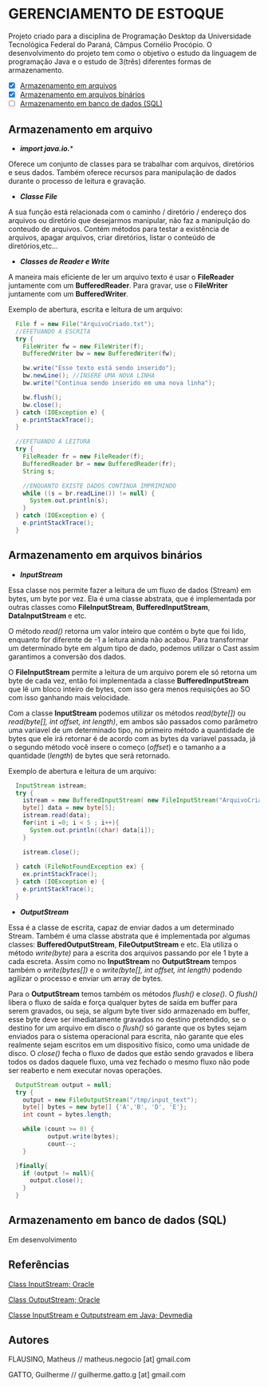 # GERENCIAMENTO DE ESTOQUE

Projeto criado para a disciplina de Programação Desktop da Universidade Tecnológica Federal do Paraná, Câmpus Cornélio Procópio.
O desenvolvimento do projeto tem como o objetivo o estudo da linguagem de programação Java e o estudo de 3(três) diferentes formas de armazenamento.
- [X] [Armazenamento em arquivos](#armazenamento-em-arquivo)
- [X] [Armazenamento em arquivos binários](#armazenamento-em-arquivos-binários)
- [ ] [Armazenamento em banco de dados (SQL)](#armazenamento-em-banco-de-dados-sql)

## Armazenamento em arquivo
* ***import java.io.****

Oferece um conjunto de classes para se trabalhar com arquivos, diretórios e seus dados. Também oferece recursos para manipulação de dados durante o processo de leitura e gravação.

* ***Classe File***

A sua função está relacionada com o caminho / diretório / endereço dos arquivos ou diretório que desejarmos manipular, não faz a manipulção do conteudo de arquivos.
Contém métodos para testar a existência de arquivos, apagar arquivos, criar diretórios, listar o conteúdo de diretórios,etc...


* ***Classes de Reader e Write***

A maneira mais eficiente de ler um arquivo texto é usar o **FileReader** juntamente com um **BufferedReader**.
Para gravar, use o **FileWriter** juntamente com um **BufferedWriter**.

Exemplo de abertura, escrita e leitura de um arquivo:
```java
  File f = new File("ArquivoCriado.txt");
  //EFETUANDO A ESCRITA
  try {
    FileWriter fw = new FileWriter(f);
    BufferedWriter bw = new BufferedWriter(fw);

    bw.write("Esse texto está sendo inserido");
    bw.newLine(); //INSERE UMA NOVA LINHA
    bw.write("Continua sendo inserido em uma nova linha");

    bw.flush();
    bw.close();
  } catch (IOException e) {
    e.printStackTrace();
  }

  //EFETUANDO A LEITURA
  try {
    FileReader fr = new FileReader(f);
    BufferedReader br = new BufferedReader(fr);
    String s;

    //ENQUANTO EXISTE DADOS CONTINUA IMPRIMINDO
    while ((s = br.readLine()) != null) {
      System.out.println(s);
    }
  } catch (IOException e) {
    e.printStackTrace();
  }
 ```
  
## Armazenamento em arquivos binários

* ***InputStream***

Essa classe nos permite fazer a leitura de um fluxo de dados (Stream) em bytes, um byte por vez.
Ela é uma classe abstrata, que é implementada por outras classes como **FileInputStream**, **BufferedInputStream**, **DataInputStream** e etc.

O método *read()* retorna um valor inteiro que contém o byte que foi lido, enquanto for diferente de -1 a leitura ainda não acabou.
Para transformar um determinado byte em algum tipo de dado, podemos utilizar o Cast assim garantimos a conversão dos dados.

O **FileInputStream** permite a leitura de um arquivo porem ele só retorna um byte de cada vez, então foi implementada a classe **BufferedInputStream** que lê um bloco inteiro de bytes, com isso gera menos requisições ao SO com isso ganhando mais velocidade.

Com a classe **InputStream** podemos utilizar os métodos *read(byte[])* ou *read(byte[], int offset, int length)*, em ambos são passados como parâmetro uma variavel de um determinado tipo, no primeiro método a quantidade de bytes que ele irá retornar é de acordo com as bytes da variavel passada, já o segundo método você insere o começo (*offset*) e o tamanho a a quantidade (*length*) de bytes que será retornado.

Exemplo de abertura e leitura de um arquivo:

```java
  InputStream istream;
  try {
    istream = new BufferedInputStream( new FileInputStream("ArquivoCriado.obj") );
    byte[] data = new byte[5];
    istream.read(data);
    for(int i =0; i < 5 ; i++){
      System.out.println((char) data[i]);
    }

    istream.close();
    
  } catch (FileNotFoundException ex) {
    ex.printStackTrace();
  } catch (IOException e) {
    e.printStackTrace();
  }
```

* ***OutputStream***

Essa é a classe de escrita, capaz de enviar dados a um determinado Stream. Também é uma classe abstrata que é implementada por algumas classes: **BufferedOutputStream**, **FileOutputStream** e etc.
Ela utiliza o método *write(byte)* para a escrita dos arquivos passando por ele 1 byte a cada escreta. Assim como no **InputStream** no **OutputStream** tempos também o *write(bytes[])* e o *write(byte[], int offset, int length)* podendo agilizar o processo e enviar um array de bytes.

Para o **OutputStream** temos também os métodos *flush()* e *close()*.
O *flush()* libera o fluxo de saída e força qualquer bytes de saída em buffer para serem gravados, ou seja, se algum byte tiver sido armazenado em buffer, esse byte deve ser imediatamente gravados no destino pretendido, se o destino for um arquivo em disco o *flush()* só garante que  os bytes sejam enviados para o sistema operacional para escrita, não garante que eles realmente sejam escritos em um dispositivo físico, como uma unidade de disco.
O *close()* fecha o fluxo de dados que estão sendo gravados e libera todos os dados daquele fluxo, uma vez fechado o mesmo fluxo não pode ser reaberto e nem executar novas operações.

```java
  OutputStream output = null;
  try {
    output = new FileOutputStream("/tmp/input_text");
    byte[] bytes = new byte[] {'A','B', 'D', 'E'};
    int count = bytes.length;

    while (count >= 0) {
           output.write(bytes);
           count--;
    }

  }finally{                 
    if (output != null){
      output.close();
    }
  }
```

## Armazenamento em banco de dados (SQL) 

Em desenvolvimento

## Referências

[Class InputStream; Oracle](https://docs.oracle.com/javase/7/docs/api/java/io/InputStream.html)

[Class OutputStream; Oracle](https://docs.oracle.com/javase/7/docs/api/java/io/OutputStream.html)

[Classe InputStream e Outputstream em Java; Devmedia](http://www.devmedia.com.br/classe-inputstream-e-outputstream-em-java/32007)


## Autores

FLAUSINO, Matheus // matheus.negocio [at] gmail.com

GATTO, Guilherme // guilherme.gatto.g [at] gmail.com
